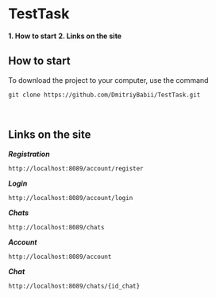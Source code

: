 # TestTask

**1. How to start**
**2. Links on the site**

## How to start
To download the project to your computer, use the command
```
git clone https://github.com/DmitriyBabii/TestTask.git
```
<br>

## Links on the site

**_Registration_**
```
http://localhost:8089/account/register
```
**_Login_**
```
http://localhost:8089/account/login
```

**_Chats_**
```
http://localhost:8089/chats
```

**_Account_**
```
http://localhost:8089/account
```


**_Chat_**
```
http://localhost:8089/chats/{id_chat}
```
